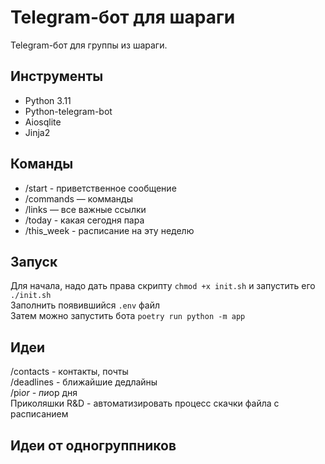# Telegram-бот для шараги
Telegram-бот для группы из шараги.

## Инструменты
- Python 3.11
- Python-telegram-bot
- Aiosqlite
- Jinja2

## Команды
- /start - приветственное сообщение
- /commands — комманды
- /links — все важные ссылки
- /today - какая сегодня пара
- /this_week - расписание на эту неделю <br>

## Запуск
Для начала, надо дать права скрипту `chmod +x init.sh` и запустить его `./init.sh` <br>
Заполнить появившийся `.env` файл <br>
Затем можно запустить бота `poetry run python -m app` <br>

## Идеи
/contacts - контакты, почты <br>
/deadlines - ближайшие дедлайны <br>
/pi*or - пи*ор дня <br>
Приколяшки
R&D - автоматизировать процесс скачки файла с расписанием <br>

## Идеи от одногруппников
